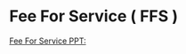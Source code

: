 # Fee For Service ( FFS )

[Fee For Service PPT:](https://mygainwell.sharepoint.com/:p:/s/OHMCD/EbL1W9_ypcNFt_Aq9444Mg0BRkEEymUt-ZpXDSmZPP0xUA?e=73zPZT)
